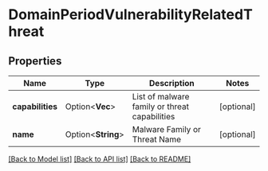 # DomainPeriodVulnerabilityRelatedThreat

## Properties

Name | Type | Description | Notes
------------ | ------------- | ------------- | -------------
**capabilities** | Option<**Vec<String>**> | List of malware family or threat capabilities | [optional]
**name** | Option<**String**> | Malware Family or Threat Name | [optional]

[[Back to Model list]](../README.md#documentation-for-models) [[Back to API list]](../README.md#documentation-for-api-endpoints) [[Back to README]](../README.md)


